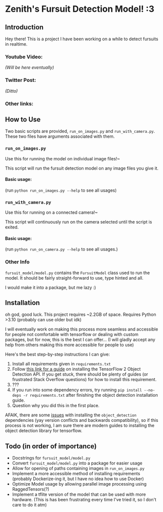 # Zenith's Fursuit Detection Model! :3
## **Introduction**
Hey there! This is a project I have been working on a while to detect fursuits in realtime.


### Youtube Video:

*(Will be here eventually)*

### Twitter Post:

*(Ditto)*

### Other links:

## **How to Use**
Two basic scripts are provided, `run_on_images.py` and `run_with_camera.py`. These two files have arguments associated with them.

### `run_on_images.py`
Use this for running the model on individual image files!~

This script will run the fursuit detection model on any image files you give it.
#### Basic usage:

(run `python run_on_images.py --help` to see all usages)

### `run_with_camera.py`
Use this for running on a connected camera!~

This script will continuously run on the camera selected until the script is exited. 
#### Basic usage:

(run `python run_on_camera.py --help` to see all usages.)


### Other Info
`fursuit_model/model.py` contains the `FursuitModel` class used to run the model. It should be fairly straight-forward to use, type hinted and all. 

I would make it into a package, but me lazy :)



## **Installation**

oh god, good luck. This project requires ~2.2GB of space. Requires Python >3.10 (probably can use older but idk)

I will eventually work on making this process more seamless and accessible for people not comfortable with tensorflow or dealing with custom packages, but for now, this is the best I can offer... (I will gladly accept any help from others making this more accessible for people to use)

Here's the best step-by-step instructions I can give:

1. Install all requirements given in `requirements.txt`
2. Follow [this link for a guide](https://tensorflow-object-detection-api-tutorial.readthedocs.io/en/latest/install.html) on installing the TensorFlow 2 Object Detection API. If you get stuck, there should be plenty of guides (or frustrated Stack Overflow questions) for how to install this requirement.
3. ???
4. If you run into some dependency errors, try running `pip install --no-deps -r requirements.txt` after finishing the object detection installation guide.
5. Question why you did this in the first place.

AFAIK, there are some [issues](https://stackoverflow.com/questions/71759248/importerror-cannot-import-name-builder-from-google-protobuf-internal) with installing the `object_detection` dependencies (yay version conflicts and backwards compatibility), so if this process is not working, I am sure there are modern guides to installing the object detection library for tensorflow.


## **Todo (in order of importance)**
- Docstrings for `fursuit_model/model.py`
- Convert `fursuit_model/model.py` into a package for easier usage
- Allow for opening of paths containing images in `run_on_images.py`
- Implement a more accessible method of installing requirements (probably Dockerize-ing it, but I have no idea how to use Docker)
- Optimize Model usage by allowing parallel image processing using RaggedTensors(?)
- Implement a tflite version of the model that can be used with more hardware. (This is has been frustrating every time I've tried it, so I don't care to do it atm)
